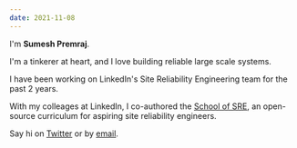 ```yaml
---
date: 2021-11-08
---
```


I'm **Sumesh Premraj**.

I'm a tinkerer at heart, and I love building reliable large scale systems. 

I have been working on LinkedIn's Site Reliability Engineering team for the past 2 years.

With my colleages at LinkedIn, I co-authored the [School of SRE](http://linkedin.github.io/school-of-sre), an open-source curriculum for aspiring site reliability engineers.

Say hi on [Twitter] or by [email].


[projects]: /projects
[resume]: /resume
[Twitter]: https://twitter.com/sumesh
[email]: mailto:hi@sumesh.work
